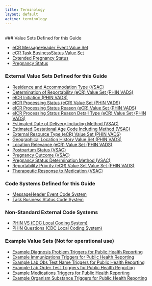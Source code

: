 ```yaml
---
title: Terminology
layout: default
active: terminology
---
```

<!-- { :.no_toc } -->
<!-- TOC  the css styling for this is \pages\assets\css\project.css under 'markdown-toc'-->
<!-- * Do not remove this line (it will not be displayed)
{:toc} -->
<!-- end TOC -->
<br/>
### Value Sets Defined for this Guide

- [eCR MessageHeader Event Value Set](ValueSet-valueset-ecr-messageheader-event.html)
- [eCR Task BusinessStatus Value Set](ValueSet-valueset-ecr-task-businessstatus.html)
- [Extended Pregnancy Status](ValueSet-2.16.840.1.113762.1.4.1099.24.html)
- [Pregnancy Status](ValueSet-valueset-pregnancy-status.html)

### External Value Sets Defined for this Guide

- [Residence and Accommodation Type (VSAC)](https://vsac.nlm.nih.gov/valueset/2.16.840.1.113883.11.20.9.49/expansion)
- [Determination of Reportability (eCR) Value Set (PHIN VADS)](https://phinvads.cdc.gov/vads/ViewValueSet.action?oid=2.16.840.1.113883.10.20.15.2.5.3)
- [eICR Initiation (PHIN VADS)](https://phinvads.cdc.gov/vads/ViewValueSet.action?oid=2.16.840.1.113883.10.20.15.2.5.11)
- [eICR Processing Status (eCR) Value Set (PHIN VADS)](http://phinvads.cdc.gov/vads/ViewValueSet.action?oid=2.16.840.1.113883.10.20.15.2.5.8)
- [eICR Processing Status Reason (eCR) Value Set (PHIN VADS)](http://phinvads.cdc.gov/vads/ViewValueSet.action?oid=2.16.840.1.113883.10.20.15.2.5.7)
- [eICR Processing Status Reason Detail Type (eCR) Value Set (PHIN VADS)](http://phinvads.cdc.gov/vads/ViewValueSet.action?oid=2.16.840.1.113883.10.20.15.2.5.10)
- [Estimated Date of Delivery Including Method (VSAC)](https://vsac.nlm.nih.gov/valueset/2.16.840.1.113883.11.20.9.81/expansion)
- [Estimated Gestational Age Code Including Method (VSAC)](https://vsac.nlm.nih.gov/valueset/2.16.840.1.113883.11.20.9.82/expansion)
- [External Resource Type (eCR) Value Set (PHIN VADS)](http://phinvads.cdc.gov/vads/ViewValueSet.action?oid=2.16.840.1.113883.10.20.15.2.5.4)
- [Geographical Location History Value Set (PHIN VADS)](http://phinvads.cdc.gov/vads/ViewValueSet.action?oid=2.16.840.1.114222.4.11.3201) 
- [Location Relevance (eCR) Value Set (PHIN VADS)](https://phinvads.cdc.gov/vads/ViewValueSet.action?oid=2.16.840.1.113883.10.20.15.2.5.6)
- [Postpartum Status (VSAC)](https://vsac.nlm.nih.gov/valueset/2.16.840.1.113883.11.20.9.87/expansion)
- [Pregnancy Outcome (VSAC)](https://vsac.nlm.nih.gov/valueset/2.16.840.1.113883.11.20.9.86/expansion)
- [Pregnancy Status Determination Method (VSAC)](https://vsac.nlm.nih.gov/valueset/2.16.840.1.113883.11.20.9.80/expansion)
- [Reportability Priority (eCR) Value Set Value Set (PHIN VADS)](http://phinvads.cdc.gov/vads/ViewValueSet.action?oid=2.16.840.1.113883.10.20.15.2.5.5)
- [Therapeutic Response to Medication (VSAC)](https://vsac.nlm.nih.gov/valueset/2.16.840.1.113883.10.20.15.2.5.12/expansion)

### Code Systems Defined for this Guide

- [MessageHeader Event Code System](CodeSystem-codesystem-messageHeader-event.html)
- [Task Business Status Code System](CodeSystem-codesystem-task-businessStatus.html)

### Non-Standard External Code Systems

- [PHIN VS (CDC Local Coding System)](https://phinvads.cdc.gov/vads/ViewCodeSystem.action?id=2.16.840.1.114222.4.5.274)
- [PHIN Questions (CDC Local Coding System)](https://phinvads.cdc.gov/vads/ViewCodeSystem.action?id=2.16.840.1.114222.4.5.232)

### Example Value Sets (Not for operational use)

- [Example Diagnosis Problem Triggers for Public Health Reporting](ValueSet-valueset-dxtc-example.html)
- [Example Immunizations Triggers for Public Health Reporting](ValueSet-valueset-iztc-example.html)
- [Example Lab Obs Test Name Triggers for Public Health Reporting](ValueSet-valueset-lrtc-example.html)
- [Example Lab Order Test Triggers for Public Health Reporting](ValueSet-valueset-lotc-example.html)
- [Example Medications Triggers for Public Health Reporting](ValueSet-valueset-mrtc-example.html)
- [Example Organism Substance Triggers for Public Health Reporting](ValueSet-valueset-ostc-example.html)